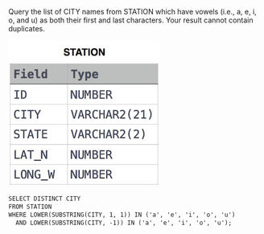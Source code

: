 Query the list of CITY names from STATION which have vowels (i.e., a, e, i, o, and u) as both their first and last characters. Your result cannot contain duplicates.

![img_1.png](img_1.png)


```roomsql
SELECT DISTINCT CITY
FROM STATION
WHERE LOWER(SUBSTRING(CITY, 1, 1)) IN ('a', 'e', 'i', 'o', 'u')
  AND LOWER(SUBSTRING(CITY, -1)) IN ('a', 'e', 'i', 'o', 'u');
```
